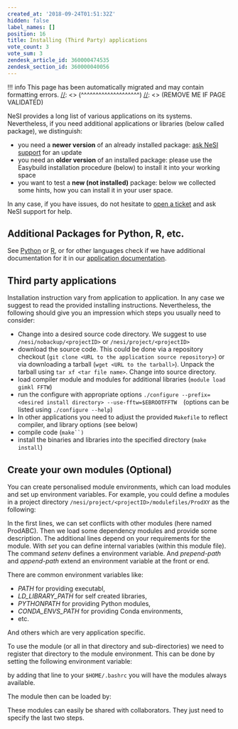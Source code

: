 ```yaml
---
created_at: '2018-09-24T01:51:32Z'
hidden: false
label_names: []
position: 16
title: Installing (Third Party) applications
vote_count: 3
vote_sum: 3
zendesk_article_id: 360000474535
zendesk_section_id: 360000040056
---
```




[//]: <> (REMOVE ME IF PAGE VALIDATED)
[//]: <> (vvvvvvvvvvvvvvvvvvvv)
!!! info
    This page has been automatically migrated and may contain formatting errors.
[//]: <> (^^^^^^^^^^^^^^^^^^^^)
[//]: <> (REMOVE ME IF PAGE VALIDATED)

NeSI provides a long list of various applications on its systems.
Nevertheless, if you need additional applications or libraries (below
called package), we distinguish:

-   you need a **newer version** of an already installed package: [ask
    NeSI support](https://support.nesi.org.nz/hc/en-gb/requests/new) for
    an update
-   you need an **older version** of an installed package: please use
    the Easybuild installation procedure (below) to install it into your
    working space
-   you want to test a **new (not installed)** package: below we
    collected some hints, how you can install it in your user space.

In any case, if you have issues, do not hesitate to [open a
ticket](https://support.nesi.org.nz/hc/en-gb/requests/new) and ask NeSI
support for help.

## Additional Packages for Python, R, etc.

See [Python](https://support.nesi.org.nz/hc/en-gb/articles/207782537-Python) or [R](https://support.nesi.org.nz/hc/en-gb/articles/209338087-R),
or for other languages check if we have additional documentation for it
in our [application
documentation](https://support.nesi.org.nz/hc/en-gb/sections/360000040076-Supported-Applications).

## Third party applications

Installation instruction vary from application to application. In any
case we suggest to read the provided installing instructions.
Nevertheless, the following should give you an impression which steps
you usually need to consider:

-   Change into a desired source code directory. We suggest to use
    `/nesi/nobackup/<projectID>` or `/nesi/project/<projectID>`
-   download the source code. This could be done via a repository
    checkout (`git clone <URL to the application source repository>`) or
    via downloading a tarball (`wget <URL to the tarball>`). Unpack the
    tarball using `tar xf <tar file name>`. Change into source
    directory.
-   load compiler module and modules for additional libraries
    (`module load gimkl FFTW`)
-   run the configure with appropriate options
    `./configure --prefix=<desired install directory> --use-fftw=$EBROOTFFTW  `(options
    can be listed using `./configure --help`)
-   In other applications you need to adjust the provided `Makefile` to
    reflect compiler, and library options (see below)
-   compile code (`make``)`
-   install the binaries and libraries into the specified directory
    (`make install`)

## Create your own modules (Optional)

You can create personalised module environments, which can load modules
and set up environment variables. For example, you could define a
modules in a project directory
`/nesi/project/<projectID>/modulefiles/ProdXY` as the following:

In the first lines, we can set conflicts with other modules (here named
ProdABC). Then we load some dependency modules and provide some
description. The additional lines depend on your requirements for the
module. With *set* you can define internal variables (within this module
file). The command *setenv* defines a environment variable. And
*prepend-path* and *append-path* extend an environment variable at the
front or end.

There are common environment variables like:

-   *PATH* for providing executabl,
-   *LD\_LIBRARY\_PATH* for self created libraries,
-   *PYTHONPATH* for providing Python modules,
-   *CONDA\_ENVS\_PATH* for providing Conda environments,
-   etc.

And others which are very application specific.

To use the module (or all in that directory and sub-directories) we need
to register that directory to the module environment. This can be done
by setting the following environment variable:

by adding that line to your `$HOME/.bashrc` you will have the modules
always available.

The module then can be loaded by:

These modules can easily be shared with collaborators. They just need to
specify the last two steps.

 

 

 
